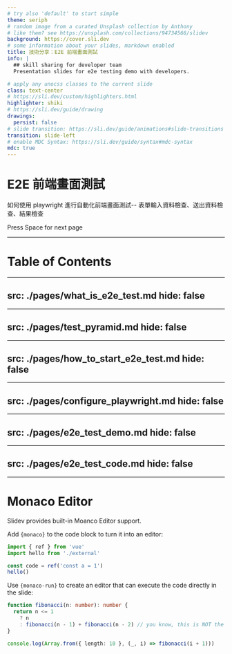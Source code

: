 ```yaml
---
# try also 'default' to start simple
theme: seriph
# random image from a curated Unsplash collection by Anthony
# like them? see https://unsplash.com/collections/94734566/slidev
background: https://cover.sli.dev
# some information about your slides, markdown enabled
title: 技術分享：E2E 前端畫面測試
info: |
  ## skill sharing for developer team
  Presentation slides for e2e testing demo with developers.

# apply any unocss classes to the current slide
class: text-center
# https://sli.dev/custom/highlighters.html
highlighter: shiki
# https://sli.dev/guide/drawing
drawings:
  persist: false
# slide transition: https://sli.dev/guide/animations#slide-transitions
transition: slide-left
# enable MDC Syntax: https://sli.dev/guide/syntax#mdc-syntax
mdc: true
---
```


# E2E 前端畫面測試

如何使用 playwright 進行自動化前端畫面測試-- 表單輸入資料檢查、送出資料檢查、結果檢查

<div class="pt-12">
  <span @click="$slidev.nav.next" class="px-2 py-1 rounded cursor-pointer" hover="bg-white bg-opacity-10">
    Press Space for next page <carbon:arrow-right class="inline"/>
  </span>
</div>

---

# Table of Contents

<toc :columns=2 />

---
src: ./pages/what_is_e2e_test.md
hide: false
---
---
src: ./pages/test_pyramid.md
hide: false
---
---
src: ./pages/how_to_start_e2e_test.md
hide: false
---
---
src: ./pages/configure_playwright.md
hide: false
---
---
src: ./pages/e2e_test_demo.md
hide: false
---
---
src: ./pages/e2e_test_code.md
hide: false
---
---

# Monaco Editor

Slidev provides built-in Moanco Editor support.

Add `{monaco}` to the code block to turn it into an editor:

```ts {monaco}
import { ref } from 'vue'
import hello from './external'

const code = ref('const a = 1')
hello()
```

Use `{monaco-run}` to create an editor that can execute the code directly in the slide:

```ts {monaco-run}
function fibonacci(n: number): number {
  return n <= 1
    ? n
    : fibonacci(n - 1) + fibonacci(n - 2) // you know, this is NOT the best way to do it :P
}

console.log(Array.from({ length: 10 }, (_, i) => fibonacci(i + 1)))
```
